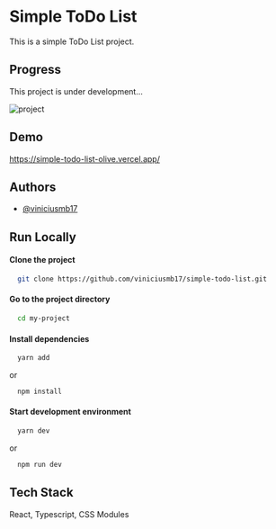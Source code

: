 
# Simple ToDo List

This is a simple ToDo List project.


## Progress

This project is under development...

![project](https://progress-bar.dev/30?title=Project)

## Demo

https://simple-todo-list-olive.vercel.app/


## Authors

- [@viniciusmb17](https://www.github.com/viniciusmb17)


## Run Locally

#### Clone the project

```bash
  git clone https://github.com/viniciusmb17/simple-todo-list.git
```

#### Go to the project directory

```bash
  cd my-project
```

#### Install dependencies

```bash
  yarn add
```
or
```bash
  npm install
```

#### Start development environment

```bash
  yarn dev
```
or
```bash
  npm run dev
```


## Tech Stack

React, Typescript, CSS Modules


